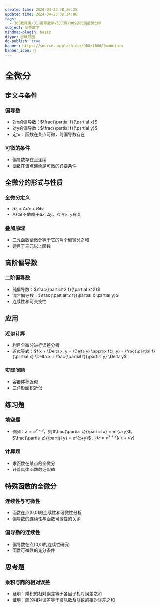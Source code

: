 ```yaml
---
created time: 2024-04-23 08:20:25
updated time: 2024-04-23 08:34:06
tags:
  - 300教育类/01-高等数学/知识库/009多元函数微分学
subject: 高等数学
mindmap-plugin: basic
dtype: 思维导图
dg-publish: true
banner: https://source.unsplash.com/900x1600/?mountain
banner_icon: 👾
---
```


# 全微分

## 定义与条件

### **偏导数**
- 对x的偏导数：$\frac{\partial f}{\partial x}$
- 对y的偏导数：$\frac{\partial f}{\partial y}$
- 定义：函数在某点可微，则偏导数存在

### **可微的条件**
- 偏导数存在且连续
- 函数在该点连续是可微的必要条件

## 全微分的形式与性质

### **全微分定义**
- $dz = A dx + B dy$
- A和B不依赖于$\Delta x$, $\Delta y$，仅与x, y有关

### **叠加原理**
- 二元函数全微分等于它的两个偏微分之和
- 适用于三元以上函数

## 高阶偏导数

### **二阶偏导数**
- 纯偏导数：$\frac{\partial^2 f}{\partial x^2}$
- 混合偏导数：$\frac{\partial^2 f}{\partial x \partial y}$
- 连续性和可交换性

## 应用

### **近似计算**
- 利用全微分进行误差分析
- 近似等式：$f(x + \Delta x, y + \Delta y) \approx f(x, y) + \frac{\partial f}{\partial x} \Delta x + \frac{\partial f}{\partial y} \Delta y$

### **实际问题**
- 容器体积近似
- 三角形面积近似

## 练习题

### **填空题**
- 例如：$z = e^{x+y}$，则$\frac{\partial z}{\partial x} = e^{x+y}$，$\frac{\partial z}{\partial y} = e^{x+y}$，$dz = e^{x+y}(dx + dy)$

### **计算题**
- 求函数在某点的全微分
- 计算具体函数的近似值

## 特殊函数的全微分

### **连续性与可微性**
- 函数在点(0,0)的连续性和可微性分析
- 偏导数的连续性与函数可微性的关系

### **偏导数的连续性**
- 偏导数在点(0,0)的连续性研究
- 函数可微性的充分条件

## 思考题

### **乘积与商的相对误差**
- 证明：乘积的相对误差等于各因子相对误差之和
- 证明：商的相对误差等于被除数及除数的相对误差之和